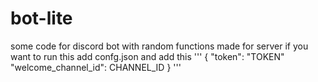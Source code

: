 # bot-lite
some code for discord bot with random functions made for server
if you want to run this add confg.json and add this
'''
{
    "token": "TOKEN"
    "welcome_channel_id": CHANNEL_ID
}
'''